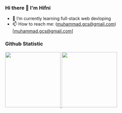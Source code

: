### Hi there 👋 I'm Hifni

<!--
**muhifni/muhifni** is a ✨ _special_ ✨ repository because its `README.md` (this file) appears on your GitHub profile.

Here are some ideas to get you started:

- 🔭 I’m currently working on ...

- 👯 I’m looking to collaborate on ...
- 🤔 I’m looking for help with ...
- 💬 Ask me about ...

- 😄 Pronouns: ...
- ⚡ Fun fact: ...
-->
- 🌱 I’m currently learning full-stack web devloping
- 📫 How to reach me: (muhammad.gcs@gmail.com)[muhammad.gcs@gmail.com]

### Github Statistic
<p align="left">
<a href="https://github.com/muhifni">
  <img height="180em" src="https://github-readme-stats-eight-theta.vercel.app/api?username=muhifni&show_icons=true&theme=algolia&include_all_commits=true&count_private=true"/>
  <img height="180em" src="https://github-readme-stats-eight-theta.vercel.app/api/top-langs/?username=muhifni&layout=compact&langs_count=8&theme=algolia"/>
</a>
</p>
